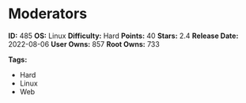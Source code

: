 # Moderators

**ID:** 485
**OS:** Linux
**Difficulty:** Hard
**Points:** 40
**Stars:** 2.4
**Release Date:** 2022-08-06
**User Owns:** 857
**Root Owns:** 733

**Tags:**
- Hard
- Linux
- Web

